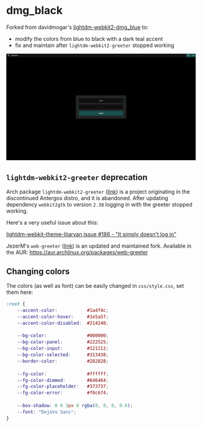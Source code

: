 # dmg_black

Forked from davidmogar's [lightdm-webkit2-dmg_blue](https://github.com/davidmogar/lightdm-webkit2-dmg_blue) to:
* modify the colors from blue to black with a dark teal accent 
* fix and maintain after `lightdm-webkit2-greeter` stopped working

![screenshot](screenshot.png)

## `lightdm-webkit2-greeter` deprecation

Arch package `lightdm-webkit2-greeter` ([link](https://github.com/Antergos/web-greeter)) is a project originating in the discontinued Antergos distro, and it is abandoned. After updating dependency `webkit2gtk` to version `2.38` logging in with the greeter stopped working.

Here's a very useful issue about this:

[lightdm-webkit-theme-litarvan issue #186 - "It simply doesn't log in"](https://github.com/Litarvan/lightdm-webkit-theme-litarvan/issues/186)

JezerM's `web-greeter` ([link](https://github.com/jezerm/web-greeter)) is an updated and maintained fork. Available in the AUR: https://aur.archlinux.org/packages/web-greeter 

## Changing colors

The colors (as well as font) can be easily changed in `css/style.css`, set them here:

```css
:root {
    --accent-color:           #1a4f4c;
    --accent-color-hover:     #1e5a57;
    --accent-color-disabled:  #214240;

    --bg-color:               #000000;
    --bg-color-panel:         #222525;
    --bg-color-input:         #121212;
    --bg-color-selected:      #313438;
    --border-color:           #282828;

    --fg-color:               #ffffff;
    --fg-color-dimmed:        #646464;
    --fg-color-placeholder:   #373737;
    --fg-color-error:         #f0c674;

    --box-shadow: 0 0 3px 0 rgba(0, 0, 0, 0.6);
    --font: "DejaVu Sans";
}
```
